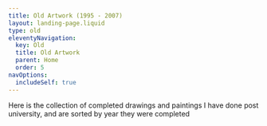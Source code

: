 ```yaml
---
title: Old Artwork (1995 - 2007)
layout: landing-page.liquid
type: old
eleventyNavigation:
  key: Old
  title: Old Artwork
  parent: Home
  order: 5
navOptions:
  includeSelf: true
---
```


Here is the collection of completed drawings and paintings I have done post university, and are sorted by year they were completed
